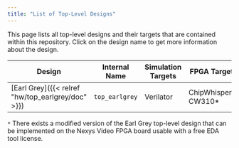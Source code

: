 ```yaml
---
title: "List of Top-Level Designs"
---
```


This page lists all top-level designs and their targets that are contained within this repository.
Click on the design name to get more information about the design.

| Design | Internal Name | Simulation Targets | FPGA Targets | ASIC Targets | Description |
|--------|---------------|--------------------|--------------|--------------|-------------|
| [Earl Grey]({{< relref "hw/top_earlgrey/doc" >}}) | `top_earlgrey` | Verilator | ChipWhisperer CW310\* | *None yet.* | 0.1 release |

`*` There exists a modified version of the Earl Grey top-level design that can be implemented on the Nexys Video FPGA board usable with a free EDA tool license.
